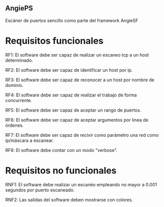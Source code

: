 ## AngiePS

Escáner de puertos sencillo como parte del framework AngieSF

# Requisitos funcionales

RF1: El software debe ser capaz de realizar un escaneo tcp a un host determinado.

RF2: El software debe ser capaz de identificar un host por ip.

RF3: El software debe ser capaz de reconocer a un host por nombre de dominio.

RF4: El software debe ser capaz de realizar el trabajo de forma concurrente.

RF5: El software debe ser capaz de aceptar un rango de puertos.

RF6: El software debe ser capaz de aceptar argumentos por linea de órdenes.

RF7: El software debe ser capaz de recivir como parámetro una red como ip/máscara a escanear.

RF8: El software debe contar con un modo "verbose".

# Requisitos no funcionales

RNF1: El software debe realizar un escanéo empleando no mayor a 0.001 segundos por puerto escaneado.

RNF2: Las salidas del software deben mostrarse con colores.
